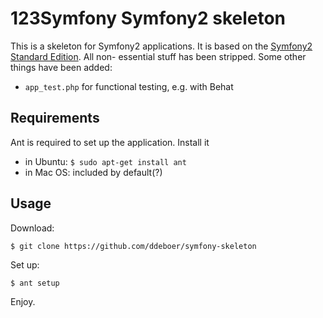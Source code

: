 123Symfony Symfony2 skeleton
============================

This is a skeleton for Symfony2 applications. It is based on the [Symfony2
Standard Edition](https://github.com/symfony/symfony-standard). All non-
essential stuff has been stripped. Some other things have been added:

* `app_test.php` for functional testing, e.g. with Behat

Requirements
------------

Ant is required to set up the application. Install it

* in Ubuntu: `$ sudo apt-get install ant`
* in Mac OS: included by default(?)

Usage
-----

Download:

    $ git clone https://github.com/ddeboer/symfony-skeleton

Set up:

    $ ant setup

Enjoy.